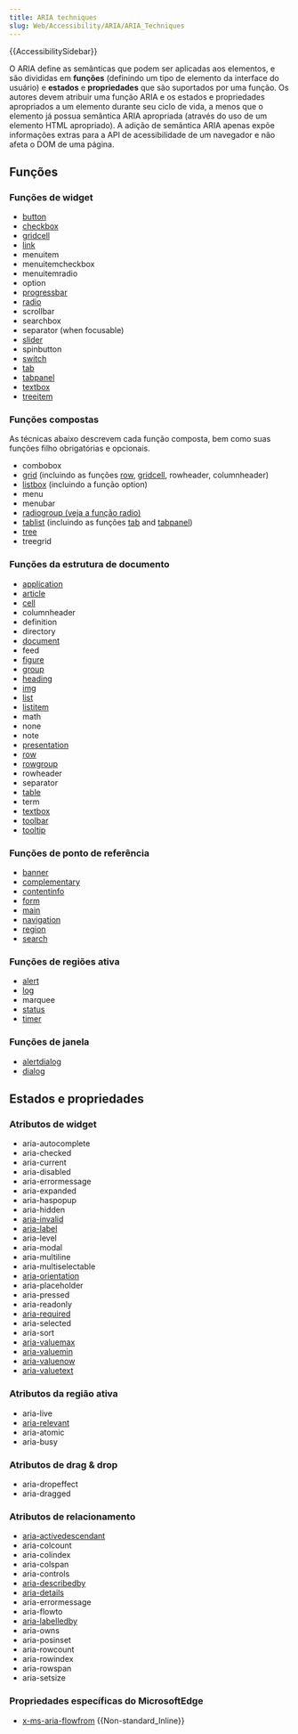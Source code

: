 ```yaml
---
title: ARIA techniques
slug: Web/Accessibility/ARIA/ARIA_Techniques
---
```


{{AccessibilitySidebar}}

O ARIA define as semânticas que podem ser aplicadas aos elementos, e são divididas em **funções** (definindo um tipo de elemento da interface do usuário) e **estados** e **propriedades** que são suportados por uma função. Os autores devem atribuir uma função ARIA e os estados e propriedades apropriados a um elemento durante seu ciclo de vida, a menos que o elemento já possua semântica ARIA apropriada (através do uso de um elemento HTML apropriado). A adição de semântica ARIA apenas expõe informações extras para a API de acessibilidade de um navegador e não afeta o DOM de uma página.

## Funções

### Funções de widget

- [button](/pt-BR/docs/Web/Accessibility/ARIA/Roles/button_role)
- [checkbox](/pt-BR/docs/Web/Accessibility/ARIA/Roles/checkbox_role)
- [gridcell](/pt-BR/docs/Web/Accessibility/ARIA/Roles/Gridcell_Role)
- [link](/pt-BR/Accessibility/ARIA/ARIA_Techniques/Using_the_link_role)
- menuitem
- menuitemcheckbox
- menuitemradio
- option
- [progressbar](/pt-BR/Accessibility/ARIA/ARIA_Techniques/Using_the_progressbar_role)
- [radio](/pt-BR/Accessibility/ARIA/ARIA_Techniques/Using_the_radio_role)
- scrollbar
- searchbox
- separator (when focusable)
- [slider](/pt-BR/Accessibility/ARIA/ARIA_Techniques/Using_the_slider_role)
- spinbutton
- [switch](/pt-BR/docs/Web/Accessibility/ARIA/Roles/Switch_role)
- [tab](/pt-BR/docs/Web/Accessibility/ARIA/Roles/Tab_Role)
- [tabpanel](/pt-BR/docs/Web/Accessibility/ARIA/Roles/Tabpanel_Role)
- [textbox](/pt-BR/Accessibility/ARIA/ARIA_Techniques/Using_the_textbox_role)
- [treeitem](/pt-BR/docs/Web/Accessibility/ARIA/Roles/Treeitem_Role)

### Funções compostas

As técnicas abaixo descrevem cada função composta, bem como suas funções filho obrigatórias e opcionais.

- combobox
- [grid](/pt-BR/docs/Web/Accessibility/ARIA/Roles/Grid_Role) (incluindo as funções [row](/pt-BR/docs/Web/Accessibility/ARIA/Roles/Row_Role), [gridcell](/pt-BR/docs/Web/Accessibility/ARIA/Roles/Gridcell_Role), rowheader, columnheader)
- [listbox](/pt-BR/Accessibility/ARIA/ARIA_Techniques/Using_the_listbox_role) (incluindo a função option)
- menu
- menubar
- [radiogroup (veja a função radio)](/pt-BR/Accessibility/ARIA/ARIA_Techniques/Using_the_radio_role)
- [tablist](/pt-BR/docs/Web/Accessibility/ARIA/Roles/Tablist_Role) (incluindo as funções [tab](/pt-BR/docs/Web/Accessibility/ARIA/Roles/Tab_Role) and [tabpanel](/pt-BR/docs/Web/Accessibility/ARIA/Roles/Tabpanel_Role))
- [tree](/pt-BR/docs/Web/Accessibility/ARIA/Roles/Tree_Role)
- treegrid

### Funções da estrutura de documento

- [application](/pt-BR/docs/Web/Accessibility/ARIA/Roles/Application_Role)
- [article](/pt-BR/docs/Web/Accessibility/ARIA/Roles/Article_Role)
- [cell](/pt-BR/docs/Web/Accessibility/ARIA/Roles/Cell_Role)
- columnheader
- definition
- directory
- [document](/pt-BR/docs/Web/Accessibility/ARIA/Roles/Document_Role)
- feed
- [figure](/pt-BR/docs/Web/Accessibility/ARIA/Roles/Figure_Role)
- [group](/pt-BR/Accessibility/ARIA/ARIA_Techniques/Using_the_group_role)
- [heading](/pt-BR/docs/Web/Accessibility/ARIA/Roles/heading_role)
- [img](/pt-BR/docs/Web/Accessibility/ARIA/Roles/Role_Img)
- [list](/pt-BR/docs/Web/Accessibility/ARIA/Roles/List_role)
- [listitem](/pt-BR/docs/Web/Accessibility/ARIA/Roles/Listitem_role)
- math
- none
- note
- [presentation](/pt-BR/Accessibility/ARIA/ARIA_Techniques/Using_the_presentation_role)
- [row](/pt-BR/docs/Web/Accessibility/ARIA/Roles/Row_Role)
- [rowgroup](/pt-BR/docs/Web/Accessibility/ARIA/Roles/Rowgroup_Role)
- rowheader
- separator
- [table](/pt-BR/docs/Web/Accessibility/ARIA/Roles/Table_Role)
- term
- [textbox](/pt-BR/docs/Web/Accessibility/ARIA/Roles/textbox_role)
- [toolbar](/pt-BR/Accessibility/ARIA/ARIA_Techniques/Using_the_toolbar_role)
- [tooltip](/pt-BR/docs/Web/Accessibility/ARIA/Roles/Tooltip_Role)

### Funções de ponto de referência

- [banner](/pt-BR/Accessibility/ARIA/ARIA_Techniques/Using_the_banner_role)
- [complementary](/pt-BR/docs/Web/Accessibility/ARIA/ARIA_Techniques/Complementary_role)
- [contentinfo](/pt-BR/docs/Web/Accessibility/ARIA/Roles/Contentinfo_role)
- [form](/pt-BR/docs/Web/Accessibility/ARIA/Roles/Form_Role)
- [main](/pt-BR/docs/Web/Accessibility/ARIA/Roles/Main_role)
- [navigation](/pt-BR/docs/Web/Accessibility/ARIA/Roles/Navigation_Role)
- [region](/pt-BR/docs/Web/Accessibility/ARIA/Roles/Region_role)
- [search](/pt-BR/docs/Web/Accessibility/ARIA/Roles/Search_role)

### Funções de regiões ativa

- [alert](/pt-BR/docs/Web/Accessibility/ARIA/Roles/Alert_Role)
- [log](/pt-BR/Accessibility/ARIA/ARIA_Techniques/Using_the_log_role)
- marquee
- [status](/pt-BR/Accessibility/ARIA/ARIA_Techniques/Using_the_status_role)
- [timer](/pt-BR/docs/Web/Accessibility/ARIA/Roles/ARIA_timer_role)

### Funções de janela

- [alertdialog](/pt-BR/docs/Web/Accessibility/ARIA/ARIA_Techniques/Using_the_alertdialog_role)
- [dialog](/pt-BR/docs/Web/Accessibility/ARIA/Roles/dialog_role)

## Estados e propriedades

### Atributos de widget

- aria-autocomplete
- aria-checked
- aria-current
- aria-disabled
- aria-errormessage
- aria-expanded
- aria-haspopup
- aria-hidden
- [aria-invalid](/pt-BR/Accessibility/ARIA/ARIA_Techniques/Using_the_aria-invalid_attribute)
- [aria-label](/pt-BR/Accessibility/ARIA/ARIA_Techniques/Using_the_aria-label_attribute)
- aria-level
- aria-modal
- aria-multiline
- aria-multiselectable
- [aria-orientation](/pt-BR/Accessibility/ARIA/ARIA_Techniques/Using_the_aria-orientation_attribute)
- aria-placeholder
- aria-pressed
- aria-readonly
- [aria-required](/pt-BR/Accessibility/ARIA/ARIA_Techniques/Using_the_aria-required_attribute)
- aria-selected
- aria-sort
- [aria-valuemax](/pt-BR/Accessibility/ARIA/ARIA_Techniques/Using_the_aria-valuemax_attribute)
- [aria-valuemin](/pt-BR/Accessibility/ARIA/ARIA_Techniques/Using_the_aria-valuemin_attribute)
- [aria-valuenow](/pt-BR/Accessibility/ARIA/ARIA_Techniques/Using_the_aria-valuenow_attribute)
- [aria-valuetext](/pt-BR/Accessibility/ARIA/ARIA_Techniques/Using_the_aria-valuetext_attribute)

### Atributos da região ativa

- aria-live
- [aria-relevant](/pt-BR/docs/Web/Accessibility/ARIA/ARIA_Techniques/Using_the_aria-relevant_attribute)
- aria-atomic
- aria-busy

### Atributos de drag & drop

- aria-dropeffect
- aria-dragged

### Atributos de relacionamento

- [aria-activedescendant](/pt-BR/Accessibility/ARIA/ARIA_Techniques/Using_the_aria-activedescendant_attribute)
- aria-colcount
- aria-colindex
- aria-colspan
- aria-controls
- [aria-describedby](/pt-BR/Accessibility/ARIA/ARIA_Techniques/Using_the_aria-describedby_attribute)
- [aria-details](/pt-BR/docs/Web/Accessibility/ARIA/Annotations#Associating_annotated_elements_with_their_details)
- aria-errormessage
- aria-flowto
- [aria-labelledby](/pt-BR/Accessibility/ARIA/ARIA_Techniques/Using_the_aria-labelledby_attribute)
- aria-owns
- aria-posinset
- aria-rowcount
- aria-rowindex
- aria-rowspan
- aria-setsize

### Propriedades específicas do MicrosoftEdge

- [x-ms-aria-flowfrom](/pt-BR/docs/Web/API/x-ms-aria-flowfrom) {{Non-standard_Inline}}
